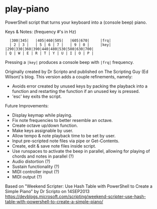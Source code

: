# play-piano
PowerShell script that turns your keyboard into a (console beep) piano.

Keys & Notes: (frequency #'s in Hz)
```
  |300|345|   |405|460|505|   |605|670|     |frq|
  | 2 | 3 |   | 5 | 6 | 7 |   | 9 | 0 |     |key|
|290|330|360|390|440|480|530|580|630|700|
| Q | W | E | R | T | Y | U | I | O | P |
```
Pressing a `|key|` produces a console beep with `|frq|` frequency.

Originally created by Dr Scripto and published on The Scripting Guy (Ed Wilson)'s blog.
This version adds a couple refinements, namely:

* Avoids error created by unused keys by packing the playback into a function and restarting the function if an unused key is pressed.
* 'esc' key exits the script.

Future Improvements:
* Display keymap while playing.
* Fix note frequencies to better resemble an octave.
* Create octave up/down function.
* Make keys assignable by user.
* Allow tempo & note playback time to be set by user.
* Input pre-scripted note files via pipe or Get-Contents.
* Create, edit & save note files inside script.
* Use runspaces to activate the beep in parallel, allowing for playing of chords and notes in parallel (?)
* Audio distortion (?)
* Sustain functionality (?)
* MIDI controller input (?)
* MIDI output (?)

Based on "Weekend Scripter: Use Hash Table with PowerShell to Create a Simple Piano" by Dr Scripto on 14SEP2013
https://devblogs.microsoft.com/scripting/weekend-scripter-use-hash-table-with-powershell-to-create-a-simple-piano/
